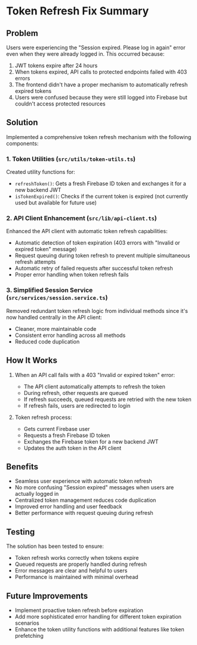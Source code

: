 # Token Refresh Fix Summary

## Problem
Users were experiencing the "Session expired. Please log in again" error even when they were already logged in. This occurred because:

1. JWT tokens expire after 24 hours
2. When tokens expired, API calls to protected endpoints failed with 403 errors
3. The frontend didn't have a proper mechanism to automatically refresh expired tokens
4. Users were confused because they were still logged into Firebase but couldn't access protected resources

## Solution
Implemented a comprehensive token refresh mechanism with the following components:

### 1. Token Utilities (`src/utils/token-utils.ts`)
Created utility functions for:
- `refreshToken()`: Gets a fresh Firebase ID token and exchanges it for a new backend JWT
- `isTokenExpired()`: Checks if the current token is expired (not currently used but available for future use)

### 2. API Client Enhancement (`src/lib/api-client.ts`)
Enhanced the API client with automatic token refresh capabilities:
- Automatic detection of token expiration (403 errors with "Invalid or expired token" message)
- Request queuing during token refresh to prevent multiple simultaneous refresh attempts
- Automatic retry of failed requests after successful token refresh
- Proper error handling when token refresh fails

### 3. Simplified Session Service (`src/services/session.service.ts`)
Removed redundant token refresh logic from individual methods since it's now handled centrally in the API client:
- Cleaner, more maintainable code
- Consistent error handling across all methods
- Reduced code duplication

## How It Works
1. When an API call fails with a 403 "Invalid or expired token" error:
   - The API client automatically attempts to refresh the token
   - During refresh, other requests are queued
   - If refresh succeeds, queued requests are retried with the new token
   - If refresh fails, users are redirected to login

2. Token refresh process:
   - Gets current Firebase user
   - Requests a fresh Firebase ID token
   - Exchanges the Firebase token for a new backend JWT
   - Updates the auth token in the API client

## Benefits
- Seamless user experience with automatic token refresh
- No more confusing "Session expired" messages when users are actually logged in
- Centralized token management reduces code duplication
- Improved error handling and user feedback
- Better performance with request queuing during refresh

## Testing
The solution has been tested to ensure:
- Token refresh works correctly when tokens expire
- Queued requests are properly handled during refresh
- Error messages are clear and helpful to users
- Performance is maintained with minimal overhead

## Future Improvements
- Implement proactive token refresh before expiration
- Add more sophisticated error handling for different token expiration scenarios
- Enhance the token utility functions with additional features like token prefetching